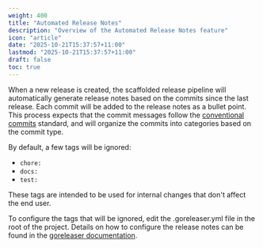 ```yaml
---
weight: 400
title: "Automated Release Notes"
description: "Overview of the Automated Release Notes feature"
icon: "article"
date: "2025-10-21T15:37:57+11:00"
lastmod: "2025-10-21T15:37:57+11:00"
draft: false
toc: true
---
```


When a new release is created, the scaffolded release pipeline will automatically generate release notes based on the commits since the last release. Each commit will be added to the release notes as a bullet point. This process expects that the commit messages follow the [conventional commits](https://www.conventionalcommits.org/en/v1.0.0/) standard, and will organize the commits into categories based on the commit type.

By default, a few tags will be ignored: 

* `chore:`
* `docs:`
* `test:` 

These tags are intended to be used for internal changes that don't affect the end user.

To configure the tags that will be ignored, edit the .goreleaser.yml file in the root of the project.
Details on how to configure the release notes can be found in the [goreleaser documentation](https://goreleaser.com/customization/release/#github).